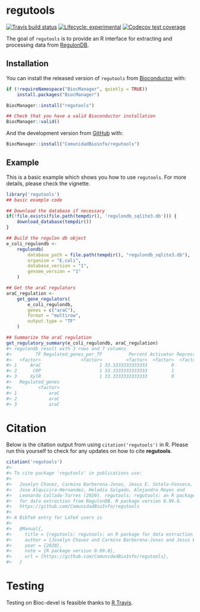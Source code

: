
<!-- README.md is generated from README.Rmd. Please edit that file -->

# regutools

<!-- badges: start -->

[![Travis build
status](https://travis-ci.org/ComunidadBioInfo/regutools.svg?branch=master)](https://travis-ci.org/ComunidadBioInfo/regutools)
[![Lifecycle:
experimental](https://img.shields.io/badge/lifecycle-experimental-orange.svg)](https://www.tidyverse.org/lifecycle/#experimental)
[![Codecov test
coverage](https://codecov.io/gh/ComunidadBioInfo/regutools/branch/master/graphs/badge.svg)](https://codecov.io/gh/ComunidadBioInfo/regutools?branch=master)
<!-- badges: end -->

The goal of `regutools` is to provide an R interface for extracting and
processing data from [RegulonDB](http://regulondb.ccg.unam.mx/).

## Installation

You can install the released version of `regutools` from
[Bioconductor](http://bioconductor.org/) with:

``` r
if (!requireNamespace("BiocManager", quietly = TRUE))
    install.packages("BiocManager")

BiocManager::install("regutools")

## Check that you have a valid Bioconductor installation
BiocManager::valid()
```

And the development version from [GitHub](https://github.com/) with:

``` r
BiocManager::install("ComunidadBioinfo/regutools")
```

## Example

This is a basic example which shows you how to use `regutools`. For more
details, please check the vignette.

``` r
library('regutools')
## basic example code

## Download the database if necessary
if(!file.exists(file.path(tempdir(), 'regulondb_sqlite3.db'))) {
    download_database(tempdir())
}

## Build the regulon db object
e_coli_regulondb <-
    regulondb(
        database_path = file.path(tempdir(), "regulondb_sqlite3.db"),
        organism = "E.coli",
        database_version = "1",
        genome_version = "1"
    )

## Get the araC regulators
araC_regulation <-
    get_gene_regulators(
        e_coli_regulondb,
        genes = c("araC"),
        format = "multirow",
        output.type = "TF"
    )

## Summarize the araC regulation
get_regulatory_summary(e_coli_regulondb, araC_regulation)
#> regulondb_result with 3 rows and 7 columns
#>         TF Regulated_genes_per_TF          Percent Activator Repressor     Dual
#>   <factor>               <factor>         <factor>  <factor>  <factor> <factor>
#> 1     AraC                      1 33.3333333333333         0         0        1
#> 2      CRP                      1 33.3333333333333         1         0        0
#> 3     XylR                      1 33.3333333333333         0         1        0
#>   Regulated_genes
#>          <factor>
#> 1            araC
#> 2            araC
#> 3            araC
```

# Citation

Below is the citation output from using `citation('regutools')` in R.
Please run this yourself to check for any updates on how to cite
**regutools**.

``` r
citation('regutools')
#> 
#> To cite package 'regutools' in publications use:
#> 
#>   Joselyn Chavez, Carmina Barberena-Jonas, Jesus E. Sotelo-Fonseca,
#>   Jose Alquicira-Hernandez, Heladia Salgado, Alejandro Reyes and
#>   Leonardo Collado-Torres (2020). regutools: regutools: an R package
#>   for data extraction from RegulonDB. R package version 0.99.0.
#>   https://github.com/ComunidadBioInfo/regutools
#> 
#> A BibTeX entry for LaTeX users is
#> 
#>   @Manual{,
#>     title = {regutools: regutools: an R package for data extraction from RegulonDB},
#>     author = {Joselyn Chavez and Carmina Barberena-Jonas and Jesus E. Sotelo-Fonseca and Jose Alquicira-Hernandez and Heladia Salgado and Alejandro Reyes and Leonardo Collado-Torres},
#>     year = {2020},
#>     note = {R package version 0.99.0},
#>     url = {https://github.com/ComunidadBioInfo/regutools},
#>   }
```

# Testing

Testing on Bioc-devel is feasible thanks to [R
Travis](http://docs.travis-ci.com/user/languages/r/).
